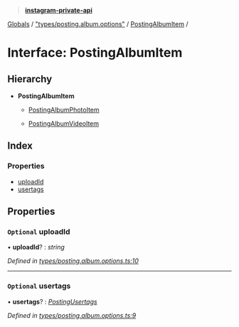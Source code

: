 > **[instagram-private-api](../README.md)**

[Globals](../globals.md) / ["types/posting.album.options"](../modules/_types_posting_album_options_.md) / [PostingAlbumItem](_types_posting_album_options_.postingalbumitem.md) /

# Interface: PostingAlbumItem

## Hierarchy

* **PostingAlbumItem**

  * [PostingAlbumPhotoItem](_types_posting_album_options_.postingalbumphotoitem.md)

  * [PostingAlbumVideoItem](_types_posting_album_options_.postingalbumvideoitem.md)

## Index

### Properties

* [uploadId](_types_posting_album_options_.postingalbumitem.md#optional-uploadid)
* [usertags](_types_posting_album_options_.postingalbumitem.md#optional-usertags)

## Properties

### `Optional` uploadId

• **uploadId**? : *string*

*Defined in [types/posting.album.options.ts:10](https://github.com/Nerixyz/instagram-private-api/blob/e5037ee/src/types/posting.album.options.ts#L10)*

___

### `Optional` usertags

• **usertags**? : *[PostingUsertags](_types_posting_options_.postingusertags.md)*

*Defined in [types/posting.album.options.ts:9](https://github.com/Nerixyz/instagram-private-api/blob/e5037ee/src/types/posting.album.options.ts#L9)*
